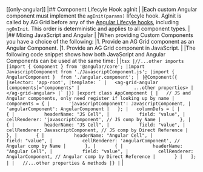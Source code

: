 [[only-angular]]
|## Component Lifecyle Hook agInit
|
|Each custom Angular component must implement the `agInit(params)` lifecyle hook. AgInit is called by AG Grid before any of the [Angular Lifecyle hooks](https://angular.io/guide/lifecycle-hooks#lifecycle-hooks), including `ngOnInit`. This order is deterministic and applies to all component types.
|
|## Mixing JavaScript and Angular
|
|When providing Custom Components you have a choice of the following:
|1. Provide an AG Grid component as an Angular Component.
|1. Provide an AG Grid component in JavaScript.
|
|The following code snippet shows how both JavaScript and Angular Components can be used at the same time:
|
|```tsx
|//...other imports
|import { Component } from '@angular/core';
|import JavascriptComponent from './JavascriptComponent.js';
|import { AngularComponent }  from './angular.component';
|
|@Component({
|selector: 'app-root',
|template: `
|   <ag-grid-angular [components]="components"
|                    ...other properties>
|   </ag-grid-angular>
|`
|})
|export class AppComponent {
|   // JS and Angular components, only need register if looking up by name
|   components = {
|       'javascriptComponent': JavascriptComponent,
|       'angularComponent': AngularComponent
|   };
|   columnDefs = [
|       {
|           headerName: "JS Cell",
|           field: "value",
|           cellRenderer: 'javascriptComponent', // JS comp by Name
|       },
|       {
|           headerName: "JS Cell",
|           field: "value",
|           cellRenderer: JavascriptComponent, // JS comp by Direct Reference
|       },
|       {
|           headerName: "Angular Cell",
|           field: "value",
|           cellRenderer: 'angularComponent', // Angular comp by Name
|       },
|       {
|           headerName: "Angular Cell",
|           field: "value",
|           cellRenderer: AngularComponent, // Angular comp by Direct Reference
|       }
|   ];
|
|   //...other properties & methods
|}
|```
|

